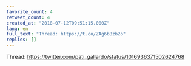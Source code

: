 ```yaml
---
favorite_count: 4
retweet_count: 4
created_at: "2018-07-12T09:51:15.000Z"
lang: en
full_text: "Thread: https://t.co/ZAg6bBzb2o"
replies: []
---
```


Thread: <https://twitter.com/pati_gallardo/status/1016936371502624768>
